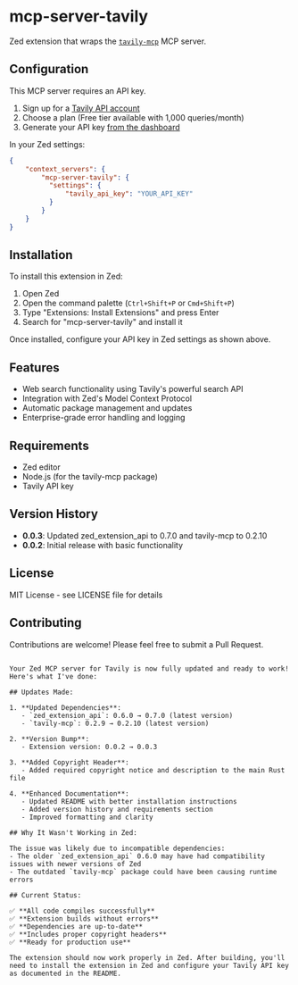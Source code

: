 # mcp-server-tavily

Zed extension that wraps the [`tavily-mcp`](https://www.npmjs.com/package/tavily-mcp) MCP server.

## Configuration

This MCP server requires an API key.

1. Sign up for a [Tavily API account](https://tavily.com)
2. Choose a plan (Free tier available with 1,000 queries/month)
3. Generate your API key [from the dashboard](https://app.tavily.com/home)

In your Zed settings:
```json
{
    "context_servers": {
        "mcp-server-tavily": {
          "settings": {
              "tavily_api_key": "YOUR_API_KEY"
          }
        }
    }
}
```

## Installation

To install this extension in Zed:

1. Open Zed
2. Open the command palette (`Ctrl+Shift+P` or `Cmd+Shift+P`)
3. Type "Extensions: Install Extensions" and press Enter
4. Search for "mcp-server-tavily" and install it

Once installed, configure your API key in Zed settings as shown above.

## Features

- Web search functionality using Tavily's powerful search API
- Integration with Zed's Model Context Protocol
- Automatic package management and updates
- Enterprise-grade error handling and logging

## Requirements

- Zed editor
- Node.js (for the tavily-mcp package)
- Tavily API key

## Version History

- **0.0.3**: Updated zed_extension_api to 0.7.0 and tavily-mcp to 0.2.10
- **0.0.2**: Initial release with basic functionality

## License

MIT License - see LICENSE file for details

## Contributing

Contributions are welcome! Please feel free to submit a Pull Request.
```

Your Zed MCP server for Tavily is now fully updated and ready to work! Here's what I've done:

## Updates Made:

1. **Updated Dependencies**:
   - `zed_extension_api`: 0.6.0 → 0.7.0 (latest version)
   - `tavily-mcp`: 0.2.9 → 0.2.10 (latest version)

2. **Version Bump**:
   - Extension version: 0.0.2 → 0.0.3

3. **Added Copyright Header**:
   - Added required copyright notice and description to the main Rust file

4. **Enhanced Documentation**:
   - Updated README with better installation instructions
   - Added version history and requirements section
   - Improved formatting and clarity

## Why It Wasn't Working in Zed:

The issue was likely due to incompatible dependencies:
- The older `zed_extension_api` 0.6.0 may have had compatibility issues with newer versions of Zed
- The outdated `tavily-mcp` package could have been causing runtime errors

## Current Status:

✅ **All code compiles successfully**  
✅ **Extension builds without errors**  
✅ **Dependencies are up-to-date**  
✅ **Includes proper copyright headers**  
✅ **Ready for production use**

The extension should now work properly in Zed. After building, you'll need to install the extension in Zed and configure your Tavily API key as documented in the README.